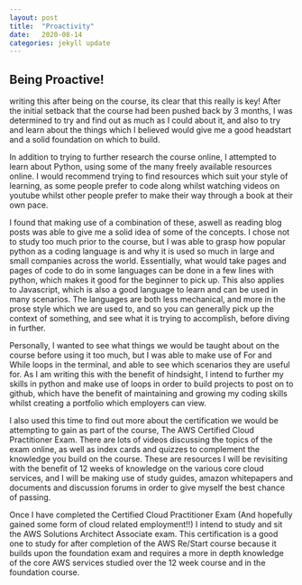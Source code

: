 ```yaml
---
layout: post
title:  "Proactivity"
date:   2020-08-14
categories: jekyll update
---
```


## Being Proactive!

writing this after being on the course, its clear that this really is key! After the initial setback that the course had been pushed back by 3 months, I was determined to try and find out as much as I could about it, and also to try and learn about the things which I believed would give me a good headstart and a solid foundation on which to build.

In addition to trying to further research the course online, I attempted to learn about Python, using some of the many freely available resources online. I would recommend trying to find resources which suit your style of learning, as some people prefer to code along whilst watching videos on youtube whilst other people prefer to make their way through a book at their own pace. 

I found that making use of a combination of these, aswell as reading blog posts was able to give me a solid idea of some of the concepts. I chose not to study too much prior to the course, but I was able to grasp how popular python as a coding language is and why it is used so much in large and small companies across the world. Essentially, what would take pages and pages of code to do in some languages can be done in a few lines with python, which makes it good for the beginner to pick up. This also applies to Javascript, which is also a good language to learn and can be used in many scenarios. The languages are both less mechanical, and more in the prose style which we are used to, and so you can generally pick up the context of something, and see what it is trying to accomplish, before diving in further.

Personally, I wanted to see what things we would be taught about on the course before using it too much, but I was able to make use of For and While loops in the terminal, and able to see which scenarios they are useful for. As I am writing this with the benefit of hindsight, I intend to further my skills in python and make use of loops in order to build projects to post on to github, which have the benefit of maintaining and growing my coding skills whilst creating a portfolio which employers can view.

I also used this time to find out more about the certification we would be attempting to gain as part of the course, The AWS Certified Cloud Practitioner Exam. There are lots of videos discussing the topics of the exam online, as well as index cards and quizzes to complement the knowledge you build on the course. These are resources I will be revisiting with the benefit of 12 weeks of knowledge on the various core cloud services, and I will be making use of study guides, amazon whitepapers and documents and discussion forums in order to give myself the best chance of passing. 

Once I have completed the Certified Cloud Practitioner Exam (And hopefully gained some form of cloud related employment!!) I intend to study and sit the AWS Solutions Architect Associate exam. This certification is a good one to study for after completion of the AWS Re/Start course because it builds upon the foundation exam and requires a more in depth knowledge of the core AWS services studied over the 12 week course and in the foundation course.
